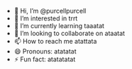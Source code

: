 - 👋 Hi, I’m @purcellpurcell
- 👀 I’m interested in trrt
- 🌱 I’m currently learning taaatat
- 💞️ I’m looking to collaborate on ataatat
- 📫 How to reach me atattata
- 😄 Pronouns: atatatat
- ⚡ Fun fact: atatatatat

<!---
purcellpurcell/purcellpurcell is a ✨ special ✨ repository because its `README.md` (this file) appears on your GitHub profile.
You can click the Preview link to take a look at your changes.
--->
